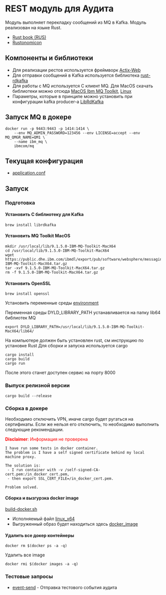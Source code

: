 # REST модуль для Аудита
Модуль выполняет перекладку сообщений из MQ в Kafka. Модуль реализован на языке Rust.
 - [Rust book (RUS)](https://doc.rust-lang.ru/book)
 - [Rustonomicon](https://doc.rust-lang.org/nomicon/)
 
## Компоненты и библиотеки
 - Для реализации рестов используется фреймворк [Actix-Web](https://github.com/actix/actix-web)
 - Для отправки сообщений в Kafka используется библиотека [rust-rdkafka](https://github.com/fede1024/rust-rdkafka)
 - Для работы с MQ используется C клиент MQ. Для MacOS скачать библиотеки можно отсюда [MacOS Ibm MQ Toolkit](https://public.dhe.ibm.com/ibmdl/export/pub/software/websphere/messaging/mqdev/mactoolkit/9.2.5.0-IBM-MQ-DevToolkit-MacX64.pkg), [Linux](https://public.dhe.ibm.com/ibmdl/export/pub/software/websphere/messaging/mqdev/redist/9.2.5.0-IBM-MQC-Redist-LinuxX64.tar.gz)
 - Параметры, которые в принципе можно установить при конфигурации kafka producer-а [LibRdKafka](https://github.com/edenhill/librdkafka/blob/master/CONFIGURATION.md)

## Запуск MQ в докере
```shell script
docker run -p 9443:9443 -p 1414:1414 \
    --env MQ_ADMIN_PASSWORD=123456 --env LICENSE=accept --env MQ_QMGR_NAME=QM1 \
    --name ibm_mq \
    ibmcom/mq
```

## Текущая конфигурация
 - [application.conf](config/application.conf)

## Запуск
### Подготовка

#### Установить C библиотеку для Kafka
```shell script
brew install librdkafka
```

#### Установить MQ Toolkit MacOS
```shell script
mkdir /usr/local/lib/9.1.5.0-IBM-MQ-Toolkit-MacX64
cd /usr/local/lib/9.1.5.0-IBM-MQ-Toolkit-MacX64
wget https://public.dhe.ibm.com/ibmdl/export/pub/software/websphere/messaging/mqdev/mactoolkit/9.1.5.0-IBM-MQ-Toolkit-MacX64.tar.gz
tar -xvf 9.1.5.0-IBM-MQ-Toolkit-MacX64.tar.gz
rm -f 9.1.5.0-IBM-MQ-Toolkit-MacX64.tar.gz
```

#### Установить OpenSSL
```shell script
brew install openssl
```
Установить переменные среды
[environment](release/env.sh)

Переменная среды DYLD_LIBRARY_PATH устанавливается на папку lib64 библиотек MQ
```shell script
export DYLD_LIBRARY_PATH=/usr/local/lib/9.1.5.0-IBM-MQ-Toolkit-MacX64/lib64/
```

На компьютере должен быть установлен rust, см инструкцию по установке Rust
Для сборки и запуска используется cargo
```shell script
cargo install
cargo build
cargo run
```
После этого станет доступен сервис на порту 8000

### Выпуск релизной версии
```shell script
cargo build --release
```

### Сборка в докере
Необходимо отключить VPN, иначе cargo будет ругаться на сертификаты. Если же нельзя его отключить,
то необходимо выполнить следующие рекомендации. 

<span style="color:red">**Disclaimer**: Информация не проверена</span>

```text
I have run some tests in docker container. 
The problem is I have a self signed certificate behind my local machine proxy.

The solution is: 
 - I run container with -v /self-signed-CA-cert.pem:/in_docker_cert.pem, 
 - then export SSL_CERT_FILE=/in_docker_cert.pem.

Problem solved.
```

#### Сборка и вызгурзка docker image
[build-docker.sh](release/build-with-docker.sh)

 - Исполняемый файл [linux_x64](release/linux_x64)
 - Выгруженный образ будет находиться здесь [docker_image](release/docker-image)

#### Удалить все докер контейнеры
```shell script
docker rm $(docker ps -a -q)
```

Удалить все image
```shell script
docker rmi $(docker images -a -q)
```

### Тестовые запросы
 - [event-send](event-send.rest) - Отправка тестового события аудита

